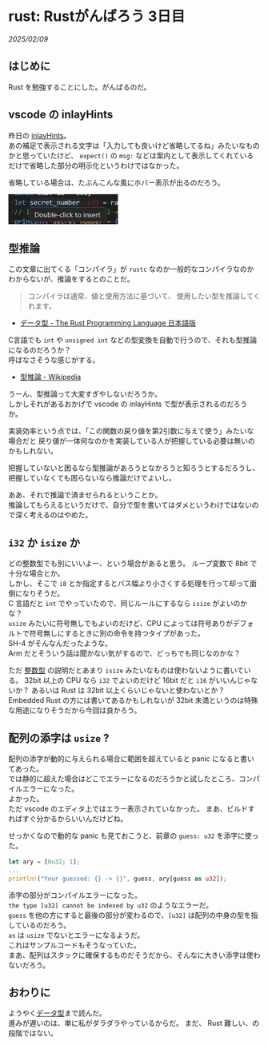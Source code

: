 # rust: Rustがんばろう 3日目

_2025/02/09_

## はじめに

Rust を勉強することにした。がんばるのだ。

## vscode の inlayHints

昨日の [inlayHints](https://blog.hirokuma.work/2025/02/20250208-rst.html#vscode-%E3%81%A7%E8%87%AA%E5%88%86%E3%81%A7%E5%85%A5%E5%8A%9B%E3%81%97%E3%81%A6%E3%81%84%E3%81%AA%E3%81%84%E3%82%A2%E3%83%AC)。  
あの補足で表示される文字は「入力しても良いけど省略してるね」みたいなものかと思っていたけど、
`expect()` の `msg:` などは案内として表示してくれているだけで省略した部分の明示化というわけではなかった。

省略している場合は、たぶんこんな風にホバー表示が出るのだろう。

![image](images/20250209a-1.png)

## 型推論

この文章に出てくる「コンパイラ」が `rustc` なのか一般的なコンパイラなのかわからないが、推論をするとのことだ。

> コンパイラは通常、値と使用方法に基づいて、 使用したい型を推論してくれます。

* [データ型 - The Rust Programming Language 日本語版](https://doc.rust-jp.rs/book-ja/ch03-02-data-types.html#%E3%83%87%E3%83%BC%E3%82%BF%E5%9E%8B)

C言語でも `int` や `unsigned int` などの型変換を自動で行うので、それも型推論になるのだろうか？  
呼ばなさそうな感じがする。

* [型推論 - Wikipedia](https://ja.wikipedia.org/wiki/%E5%9E%8B%E6%8E%A8%E8%AB%96)

うーん、型推論って大変すぎやしないだろうか。  
しかしそれがあるおかげで vscode の inlayHints で型が表示されるのだろうか。

実装効率という点では、「この関数の戻り値を第2引数に与えて使う」みたいな場合だと
戻り値が一体何なのかを実装している人が把握している必要は無いのかもしれない。

把握していないと困るなら型推論があろうとなかろうと知ろうとするだろうし、
把握していなくても困らないなら推論だけでよいし。

ああ、それで推論で済ませられるということか。  
推論してもらえるというだけで、自分で型を書いてはダメというわけではないので深く考えるのはやめた。

## `i32` か `isize` か

どの整数型でも別にいいよー、という場合があると思う。
ループ変数で 8bit で十分な場合とか。  
しかし、そこで `i8` とか指定するとバス幅より小さくする処理を行って却って面倒になりそうだ。  
C 言語だと `int` でやっていたので、同じルールにするなら `isize` がよいのかな？  
`usize` みたいに符号無しでもよいのだけど、CPU によっては符号ありがデフォルトで符号無しにするときに別の命令を持つタイプがあった。  
SH-4 がそんなんだったような。  
Arm だとそういう話は聞かない気がするので、どっちでも同じなのかな？

ただ [整数型](https://doc.rust-jp.rs/book-ja/ch03-02-data-types.html#%E6%95%B4%E6%95%B0%E5%9E%8B) の説明だとあまり `isize` みたいなものは使わないように書いている。
32bit 以上の CPU なら `i32` でよいのだけど 16bit だと `i16` がいいんじゃないか？ 
あるいは Rust は 32bit 以上くらいじゃないと使わないとか？ 
Embedded Rust の方には書いてあるかもしれないが 32bit 未満というのは特殊な用途になりそうだから今回は良かろう。

## 配列の添字は `usize` ?

配列の添字が動的に与えられる場合に範囲を超えていると panic になると書いてあった。  
では静的に超えた場合はどこでエラーになるのだろうかと試したところ、コンパイルエラーになった。  
よかった。  
ただ vscode のエディタ上ではエラー表示されていなかった。
まあ、ビルドすればすぐ分かるからいいんだけどね。

せっかくなので動的な panic も見ておこうと、前章の `guess: u32` を添字に使った。

```rust
let ary = [0u32; 1];
...
println!("Your guessed: {} -> {}", guess, ary[guess as u32]);
```

添字の部分がコンパイルエラーになった。  
`the type [u32] cannot be indexed by u32` のようなエラーだ。  
`guess` を他の方にすると最後の部分が変わるので、`[u32]` は配列の中身の型を指しているのだろう。  
`as` は `usize` でないとエラーになるようだ。  
これはサンプルコードもそうなっていた。  
まあ、配列はスタックに確保するものだそうだから、そんなに大きい添字は使わないだろう。

## おわりに

ようやく[データ型](https://doc.rust-jp.rs/book-ja/ch03-02-data-types.html)まで読んだ。  
進みが遅いのは、単に私がダラダラやっているからだ。
まだ、 Rust 難しい、の段階ではない。

